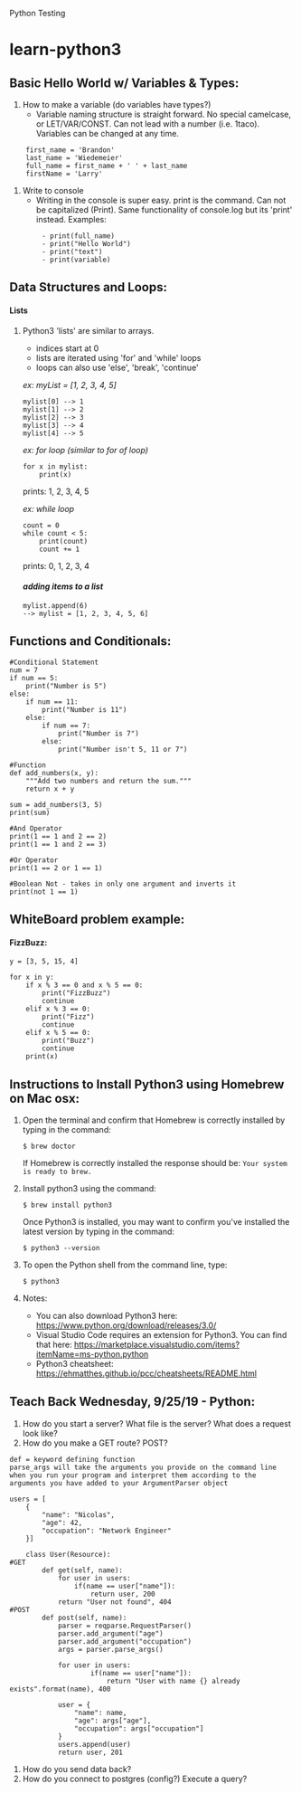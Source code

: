 Python Testing

# learn-python3
## Basic Hello World w/ Variables & Types:
1. How to make a variable (do variables have types?)
    - Variable naming structure is straight forward.  No special camelcase, or LET/VAR/CONST.  Can not lead with a number (i.e. 1taco).  Variables can be changed at any time.
```
    first_name = 'Brandon'
    last_name = 'Wiedemeier'
    full_name = first_name + ' ' + last_name
    firstName = 'Larry'
```
1. Write to console
    - Writing in the console is super easy.  print is the command.  Can not be capitalized (Print).  Same functionality of console.log but its 'print' instead.
    Examples:
```    
        - print(full_name)
        - print("Hello World")
        - print("text")
        - print(variable)
```
## Data Structures and Loops:
#### Lists
1. Python3 'lists' are similar to arrays.
    - indices start at 0
    - lists are iterated using 'for' and 'while' loops
    - loops can also use 'else', 'break', 'continue'

    *ex: myList = [1, 2, 3, 4, 5]*
    ```
    mylist[0] --> 1
    mylist[1] --> 2
    mylist[2] --> 3
    mylist[3] --> 4
    mylist[4] --> 5
    ```

    *ex: for loop (similar to for of loop)*
    ```
    for x in mylist:
        print(x)
    ```
    prints: 1, 2, 3, 4, 5

    *ex: while loop*
    ```
    count = 0
    while count < 5:
        print(count)
        count += 1
    ```
    prints: 0, 1, 2, 3, 4

    #### *adding items to a list*

    ```
    mylist.append(6)
    --> mylist = [1, 2, 3, 4, 5, 6]
    ```
## Functions and Conditionals:

```
#Conditional Statement
num = 7
if num == 5:
    print("Number is 5")
else:
    if num == 11:
        print("Number is 11")
    else:
        if num == 7:
            print("Number is 7")
        else:
            print("Number isn't 5, 11 or 7")

#Function
def add_numbers(x, y):
    """Add two numbers and return the sum."""
    return x + y

sum = add_numbers(3, 5)
print(sum)

#And Operator
print(1 == 1 and 2 == 2)
print(1 == 1 and 2 == 3)

#Or Operator
print(1 == 2 or 1 == 1)

#Boolean Not - takes in only one argument and inverts it
print(not 1 == 1)
```

## WhiteBoard problem example:
#### FizzBuzz:
```
y = [3, 5, 15, 4]

for x in y:
    if x % 3 == 0 and x % 5 == 0:
        print("FizzBuzz")
        continue
    elif x % 3 == 0:
        print("Fizz")
        continue
    elif x % 5 == 0: 
        print("Buzz")
        continue
    print(x)
```

## Instructions to Install Python3  using Homebrew on Mac osx:
1. Open the terminal and confirm that Homebrew is correctly installed by typing in the command: 
    ```
    $ brew doctor
    ```
    If Homebrew is correctly installed the response should be: ```Your system is ready to brew.```

1. Install python3 using the command:
    ```
    $ brew install python3
    ```
    Once Python3 is installed, you may want to confirm you've installed the latest version by typing in the command:
    ```
    $ python3 --version
    ```

1. To open the Python shell from the command line, type:
    ```
    $ python3
    ```

1. Notes:
    - You can also download Python3 here: https://www.python.org/download/releases/3.0/
    - Visual Studio Code requires an extension for Python3. You can find that here: https://marketplace.visualstudio.com/items?itemName=ms-python.python
    - Python3 cheatsheet: https://ehmatthes.github.io/pcc/cheatsheets/README.html 

## Teach Back Wednesday, 9/25/19 - Python:
1. How do you start a server? What file is the server? What does a request look like?
1. How do you make a GET route? POST?
```
def = keyword defining function
parse_args will take the arguments you provide on the command line when you run your program and interpret them according to the arguments you have added to your ArgumentParser object

users = [
    {
        "name": "Nicolas",
        "age": 42,
        "occupation": "Network Engineer"
    }]
    
    class User(Resource):
#GET
        def get(self, name):
            for user in users:
                if(name == user["name"]):
                    return user, 200
            return "User not found", 404
#POST
        def post(self, name):
            parser = reqparse.RequestParser()
            parser.add_argument("age")
            parser.add_argument("occupation")
            args = parser.parse_args()

            for user in users:
                    if(name == user["name"]):
                        return "User with name {} already exists".format(name), 400

            user = {
                "name": name,
                "age": args["age"],
                "occupation": args["occupation"]
            }
            users.append(user)
            return user, 201
```
1. How do you send data back?
1. How do you connect to postgres (config?) Execute a query?